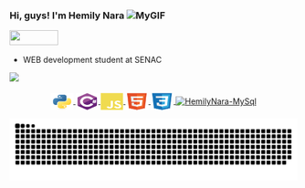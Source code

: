 ### <div align="left"> Hi, guys! I'm Hemily Nara ![MyGIF](https://user-images.githubusercontent.com/109034626/180629285-cb1b7c02-5a32-406e-8320-7703ea1f1bfc.gif) 
<div> 
 <a href="https://www.linkedin.com/in/rafaella-ballerini-45875016a" target="_blank"><img height="25.5" width="85" src="https://img.shields.io/badge/-LinkedIn-%230077B5?style=for-the-badge&logo=linkedin&logoColor=white" target="_blank"></a> 
</div>

- WEB development student at SENAC



<div align="left">
<a href="https://github.com/hemilynara">
 <img height="180em" src="https://github-readme-stats.vercel.app/api?username=hemilynara&title_color=FFFFFF&icon_color=8470FF&show_icons=true&theme=dracula&include_all_commits=true&count_private=true"/>
</div>

<div align="center"><br>
  <img align="center" alt="HemilyNara-Python" height="30" width="40" src="https://raw.githubusercontent.com/devicons/devicon/master/icons/python/python-original.svg">
  <img align="center" alt="HemilyNara-Csharp" height="30" width="40" src="https://raw.githubusercontent.com/devicons/devicon/master/icons/csharp/csharp-original.svg">
  <img align="center" alt="HemilyNara-Js" height="30" width="40" src="https://raw.githubusercontent.com/devicons/devicon/master/icons/javascript/javascript-plain.svg">
  <img align="center" alt="HemilyNara-HTML" height="30" width="40" src="https://raw.githubusercontent.com/devicons/devicon/master/icons/html5/html5-original.svg">
  <img align="center" alt="HemilyNara-CSS" height="30" width="40" src="https://raw.githubusercontent.com/devicons/devicon/master/icons/css3/css3-original.svg">
  <img align="center" alt="HemilyNara-MySql" height="30" width="40" src="https://cdn.jsdelivr.net/gh/devicons/devicon/icons/adonisjs/adonisjs-original.svg" />
</div>

![Snake animation](https://github.com/hemilynara/hemilynara/blob/output/github-contribution-grid-snake.svg)
